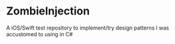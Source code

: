 # ZombieInjection
A iOS/Swift test repository to implement/try design patterns I was accustomed to using in C#
